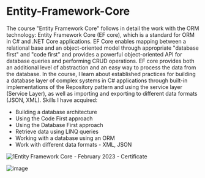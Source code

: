 # Entity-Framework-Core
The course "Entity Framework Core" follows in detail the work with the ORM technology: Entity Framework Core (EF core), which is a standard for ORM in C# and .NET Core applications. EF Core enables mapping between a relational base and an object-oriented model through appropriate "database first" and "code first" and provides a powerful object-oriented API for database queries and performing CRUD operations. EF core provides both an additional level of abstraction and an easy way to process the data from the database. In the course, I learn about established practices for building a database layer of complex systems in C# applications through built-in implementations of the Repository pattern and using the service layer (Service Layer), as well as importing and exporting to different data formats (JSON, XML).
Skills I have acquired:
- Building a database architecture
- Using the Code First approach
- Using the Database First approach
- Retrieve data using LINQ queries
- Working with a database using an ORM
- Work with different data formats - XML, JSON

![1Entity Framework Core - February 2023 - Certificate](https://user-images.githubusercontent.com/106109182/233775698-9ed9e391-3d61-4fd8-b362-d67cd0392b4c.jpg)

![image](https://user-images.githubusercontent.com/106109182/236233691-9cf431dd-b76b-462f-a2f4-3f3f4b400ffe.png)

